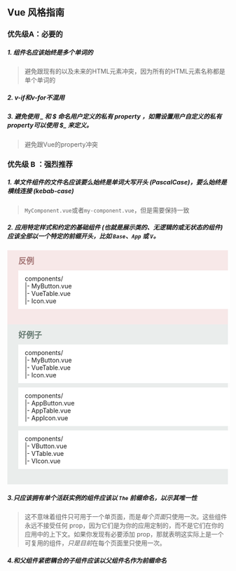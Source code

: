 ## Vue 风格指南

### 优先级A：必要的

##### 1. 组件名应该始终是多个单词的

> 避免跟现有的以及未来的HTML元素冲突，因为所有的HTML元素名称都是单个单词的

##### 2. v-if和v-for不混用

##### 3. 避免使用 _ 和 $ 命名用户定义的私有 property ，如需设置用户自定义的私有property可以使用 $_ 来定义。

> 避免跟Vue的property冲突

### 优先级 B ：强烈推荐 

##### 1. 单文件组件的文件名应该要么始终是单词大写开头 (PascalCase)，要么始终是横线连接 (kebab-case)

> `MyComponent.vue`或者`my-component.vue`，但是需要保持一致

##### 2. 应用特定样式和约定的基础组件 (也就是展示类的、无逻辑的或无状态的组件) 应该全部以一个特定的前缀开头，比如 `Base`、`App` 或 `V`。

<div style="background-color:#f7e8e8;padding:10px 25px 25px 25px">
    <span style="display:block;color:#a67878;font-size:18px;font-weight:600;">反例</span>
    <span style="display:block;width:100%;background-color:#fff;margin: 10px 0;padding:10px 15px;">
		components/ <br>
		|- MyButton.vue <br>
		|- VueTable.vue <br>
		|- Icon.vue <br>
    </span>
</div>

<div style="background-color:#eaedec;padding:10px 25px 25px 25px">
    <span style="display:block;color:#677b72;font-size:18px;font-weight:600;">好例子</span>
    <span style="display:block;width:100%;background-color:#fff;margin: 10px 0;padding:10px 15px;">
		components/ <br>
		|- MyButton.vue <br>
		|- VueTable.vue <br>
		|- Icon.vue <br>
    </span>
    <span style="display:block;width:100%;background-color:#fff;margin: 10px 0;padding:10px 15px;">
		components/ <br>
		|- AppButton.vue <br>
		|- AppTable.vue <br>
		|- AppIcon.vue <br>
    </span>
    <span style="display:block;width:100%;background-color:#fff;margin: 10px 0;padding:10px 15px;">
		components/ <br>
		|- VButton.vue <br>
		|- VTable.vue <br>
		|- VIcon.vue <br>
    </span>
</div>

##### 3.只应该拥有单个活跃实例的组件应该以 `The` 前缀命名，以示其唯一性

> 这不意味着组件只可用于一个单页面，而是*每个页面*只使用一次。这些组件永远不接受任何 prop，因为它们是为你的应用定制的，而不是它们在你的应用中的上下文。如果你发现有必要添加 prop，那就表明这实际上是一个可复用的组件，*只是目前*在每个页面里只使用一次。

##### 4.和父组件紧密耦合的子组件应该以父组件名作为前缀命名

